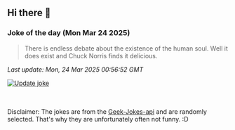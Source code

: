 ## Hi there 👋

### Joke of the day (Mon Mar 24 2025)
<!-- joke -->
>There is endless debate about the existence of the human soul. Well it does exist and Chuck Norris finds it delicious.
<!-- /joke -->

*Last update: Mon, 24 Mar 2025 00:56:52 GMT*

[![Update joke](https://github.com/nclskfm/nclskfm/actions/workflows/joke.yml/badge.svg)](https://github.com/nclskfm/nclskfm/actions/workflows/joke.yml)

<br><br>
Disclaimer: The jokes are from the [Geek-Jokes-api](https://github.com/sameerkumar18/geek-joke-api) and are randomly selected. That's why they are unfortunately often not funny. :D
